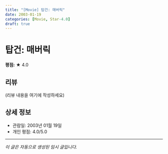 ```yaml
---
title: "[Movie] 탑건: 매버릭"
date: 2003-01-19
categories: [Movie, Star-4.0]
draft: true
---
```


# 탑건: 매버릭

**평점:** ★ 4.0

## 리뷰

(리뷰 내용을 여기에 작성하세요)

## 상세 정보

- 관람일: 2003년 01월 19일
- 개인 평점: 4.0/5.0

---

*이 글은 자동으로 생성된 임시 글입니다.*
